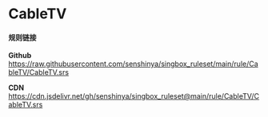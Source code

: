 # CableTV

#### 规则链接

**Github**
https://raw.githubusercontent.com/senshinya/singbox_ruleset/main/rule/CableTV/CableTV.srs

**CDN**
https://cdn.jsdelivr.net/gh/senshinya/singbox_ruleset@main/rule/CableTV/CableTV.srs